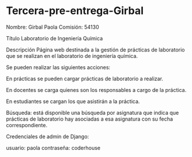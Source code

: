 # Tercera-pre-entrega-Girbal

Nombre: Girbal Paola
Comisión: 54130

Título
Laboratorio de Ingeniería Química

Descripción
Página web destinada a la gestión de prácticas de laboratorio que se realizan en el laboratorio de ingeniería química.

Se pueden realizar las siguientes acciones:

En prácticas se pueden cargar prácticas de laboratorio a realizar.

En docentes se carga quienes son los responsables a cargo de la práctica.

En estudiantes se cargan los que asistirán a la práctica.

Búsqueda: está disponible una búsqueda por asignatura que indica que prácticas de laboratorio hay asociadas a esa asignatura con su fecha correspondiente.

Credenciales de admin de Django:

usuario: paola
contraseña: coderhouse